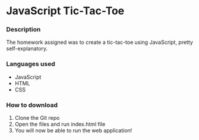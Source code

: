 # JavaScript Tic-Tac-Toe

### Description
The homework assigned was to create a tic-tac-toe using JavaScript, pretty self-explanatory.

### Languages used
* JavaScript
* HTML
* CSS

### How to download
1. Clone the Git repo
2. Open the files and run index.html file
3. You will now be able to run the web application!
